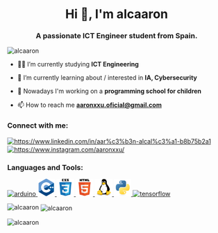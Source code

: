 <h1 align="center">Hi 👋, I'm alcaaron</h1>
<h3 align="center">A passionate ICT Engineer student from Spain.</h3>

<p align="left"> <img src="https://komarev.com/ghpvc/?username=alcaaron&label=Profile%20views&color=0e75b6&style=flat" alt="alcaaron" /> </p>

- 👨‍💻 I’m currently studying **ICT Engineering**

- 🌱 I’m currently learning about / interested in **IA, Cybersecurity**

- 🔭 Nowadays I'm working on a **programming school for children**

- 📫 How to reach me **aaronxxu.oficial@gmail.com**

<h3 align="left">Connect with me:</h3>
<p align="left">
<a href="https://linkedin.com/in/https://www.linkedin.com/in/aar%c3%b3n-alcal%c3%a1-b8b75b2a1" target="blank"><img align="center" src="https://raw.githubusercontent.com/rahuldkjain/github-profile-readme-generator/master/src/images/icons/Social/linked-in-alt.svg" alt="https://www.linkedin.com/in/aar%c3%b3n-alcal%c3%a1-b8b75b2a1" height="30" width="40" /></a>
<a href="https://instagram.com/https://www.instagram.com/aaronxxu/" target="blank"><img align="center" src="https://raw.githubusercontent.com/rahuldkjain/github-profile-readme-generator/master/src/images/icons/Social/instagram.svg" alt="https://www.instagram.com/aaronxxu/" height="30" width="40" /></a>
</p>

<h3 align="left">Languages and Tools:</h3>
<p align="left"> <a href="https://www.arduino.cc/" target="_blank" rel="noreferrer"> <img src="https://cdn.worldvectorlogo.com/logos/arduino-1.svg" alt="arduino" width="40" height="40"/> </a> <a href="https://www.w3schools.com/cpp/" target="_blank" rel="noreferrer"> <img src="https://raw.githubusercontent.com/devicons/devicon/master/icons/cplusplus/cplusplus-original.svg" alt="cplusplus" width="40" height="40"/> </a> <a href="https://www.w3schools.com/css/" target="_blank" rel="noreferrer"> <img src="https://raw.githubusercontent.com/devicons/devicon/master/icons/css3/css3-original-wordmark.svg" alt="css3" width="40" height="40"/> </a> <a href="https://www.w3.org/html/" target="_blank" rel="noreferrer"> <img src="https://raw.githubusercontent.com/devicons/devicon/master/icons/html5/html5-original-wordmark.svg" alt="html5" width="40" height="40"/> </a> <a href="https://www.linux.org/" target="_blank" rel="noreferrer"> <img src="https://raw.githubusercontent.com/devicons/devicon/master/icons/linux/linux-original.svg" alt="linux" width="40" height="40"/> </a> <a href="https://www.python.org" target="_blank" rel="noreferrer"> <img src="https://raw.githubusercontent.com/devicons/devicon/master/icons/python/python-original.svg" alt="python" width="40" height="40"/> </a> <a href="https://www.tensorflow.org" target="_blank" rel="noreferrer"> <img src="https://www.vectorlogo.zone/logos/tensorflow/tensorflow-icon.svg" alt="tensorflow" width="40" height="40"/> </a> </p>

<p><img align="left" src="https://github-readme-stats.vercel.app/api/top-langs?username=alcaaron&show_icons=true&locale=en&layout=compact" alt="alcaaron" /></p>

<p>&nbsp;<img align="center" src="https://github-readme-stats.vercel.app/api?username=alcaaron&show_icons=true&locale=en" alt="alcaaron" /></p>

<p><img align="center" src="https://github-readme-streak-stats.herokuapp.com/?user=alcaaron&" alt="alcaaron" /></p>
